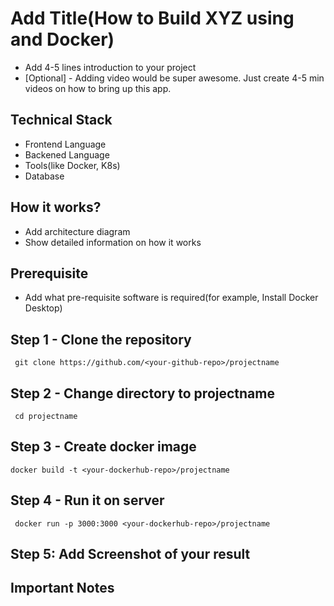 # Add Title(How to Build XYZ using <Language1> and Docker)

- Add 4-5 lines introduction to your project
- [Optional] - Adding video would be super awesome. Just create 4-5 min videos on how to bring up this app.



## Technical Stack

- Frontend Language
- Backened Language
- Tools(like Docker, K8s)
- Database

## How it works?

- Add architecture diagram
- Show detailed information on how it works


## Prerequisite

- Add what pre-requisite software is required(for example, Install Docker Desktop)

## Step 1 - Clone the repository

```
 git clone https://github.com/<your-github-repo>/projectname
```

## Step 2 - Change directory to projectname

```
 cd projectname
```

## Step 3 - Create docker image

```
docker build -t <your-dockerhub-repo>/projectname
```

## Step 4 - Run it on server

```
 docker run -p 3000:3000 <your-dockerhub-repo>/projectname
```

## Step 5: Add Screenshot of your result


## Important Notes



